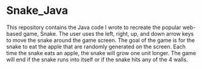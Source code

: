 # Snake_Java

This repository contains the Java code I wrote to recreate the popular web-based game, Snake. The user uses the left, right, up, and down arrow keys to move the snake around the game screen. The goal of the game is for the snake to eat the apple that are randomly generated on the screen. Each time the snake eats an apple, the snake will grow one unit longer. The game will end if the snake runs into itself or if the snake hits any of the 4 walls. 
